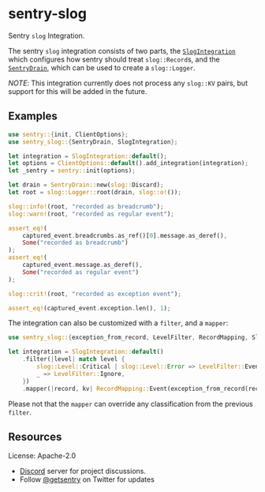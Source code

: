 # sentry-slog

Sentry `slog` Integration.

The sentry `slog` integration consists of two parts, the
[`SlogIntegration`] which configures how sentry should treat
`slog::Record`s, and the [`SentryDrain`], which can be used to create a
`slog::Logger`.

*NOTE*: This integration currently does not process any `slog::KV` pairs,
but support for this will be added in the future.

## Examples

```rust
use sentry::{init, ClientOptions};
use sentry_slog::{SentryDrain, SlogIntegration};

let integration = SlogIntegration::default();
let options = ClientOptions::default().add_integration(integration);
let _sentry = sentry::init(options);

let drain = SentryDrain::new(slog::Discard);
let root = slog::Logger::root(drain, slog::o!());

slog::info!(root, "recorded as breadcrumb");
slog::warn!(root, "recorded as regular event");

assert_eq!(
    captured_event.breadcrumbs.as_ref()[0].message.as_deref(),
    Some("recorded as breadcrumb")
);
assert_eq!(
    captured_event.message.as_deref(),
    Some("recorded as regular event")
);

slog::crit!(root, "recorded as exception event");

assert_eq!(captured_event.exception.len(), 1);
```

The integration can also be customized with a `filter`, and a `mapper`:

```rust
use sentry_slog::{exception_from_record, LevelFilter, RecordMapping, SlogIntegration};

let integration = SlogIntegration::default()
    .filter(|level| match level {
        slog::Level::Critical | slog::Level::Error => LevelFilter::Event,
        _ => LevelFilter::Ignore,
    })
    .mapper(|record, kv| RecordMapping::Event(exception_from_record(record, kv)));
```

Please not that the `mapper` can override any classification from the
previous `filter`.

[`SlogIntegration`]: https://docs.rs/sentry-slog/0.19.0/sentry_slog/struct.SlogIntegration.html
[`SentryDrain`]: https://docs.rs/sentry-slog/0.19.0/sentry_slog/struct.SentryDrain.html

## Resources

License: Apache-2.0

- [Discord](https://discord.gg/ez5KZN7) server for project discussions.
- Follow [@getsentry](https://twitter.com/getsentry) on Twitter for updates
